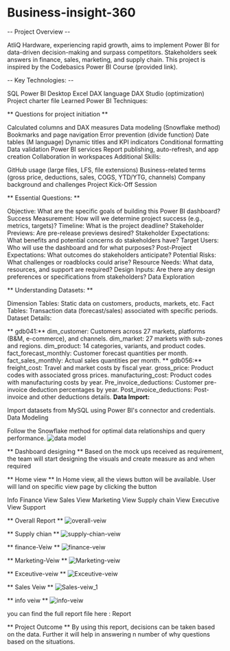 # Business-insight-360
-- Project Overview --



AtliQ Hardware, experiencing rapid growth, aims to implement Power BI for data-driven decision-making and surpass competitors.
Stakeholders seek answers in finance, sales, marketing, and supply chain.
This project is inspired by the Codebasics Power BI Course (provided link).


-- Key Technologies: --

SQL
Power BI Desktop
Excel
DAX language
DAX Studio (optimization)
Project charter file
Learned Power BI Techniques:

** Questions for project initiation **


Calculated columns and DAX measures
Data modeling (Snowflake method)
Bookmarks and page navigation
Error prevention (divide function)
Date tables (M language)
Dynamic titles and KPI indicators
Conditional formatting
Data validation
Power BI services
Report publishing, auto-refresh, and app creation
Collaboration in workspaces
Additional Skills:

GitHub usage (large files, LFS, file extensions)
Business-related terms (gross price, deductions, sales, COGS, YTD/YTG, channels)
Company background and challenges
Project Kick-Off Session

** Essential Questions: **

Objective: What are the specific goals of building this Power BI dashboard?
Success Measurement: How will we determine project success (e.g., metrics, targets)?
Timeline: What is the project deadline?
Stakeholder Previews: Are pre-release previews desired?
Stakeholder Expectations: What benefits and potential concerns do stakeholders have?
Target Users: Who will use the dashboard and for what purposes?
Post-Project Expectations: What outcomes do stakeholders anticipate?
Potential Risks: What challenges or roadblocks could arise?
Resource Needs: What data, resources, and support are required?
Design Inputs: Are there any design preferences or specifications from stakeholders?
Data Exploration

** Understanding Datasets: **

Dimension Tables: Static data on customers, products, markets, etc.
Fact Tables: Transaction data (forecast/sales) associated with specific periods.
Dataset Details:

** gdb041:**
dim_customer: Customers across 27 markets, platforms (B&M, e-commerce), and channels.
dim_market: 27 markets with sub-zones and regions.
dim_product: 14 categories, variants, and product codes.
fact_forecast_monthly: Customer forecast quantities per month.
fact_sales_monthly: Actual sales quantities per month.
** gdb056:**
freight_cost: Travel and market costs by fiscal year.
gross_price: Product codes with associated gross prices.
manufacturing_cost: Product codes with manufacturing costs by year.
Pre_invoice_deductions: Customer pre-invoice deduction percentages by year.
Post_invoice_deductions: Post-invoice and other deductions details.
**Data Import:**

Import datasets from MySQL using Power BI's connector and credentials.
Data Modeling

Follow the Snowflake method for optimal data relationships and query performance.
![data model](https://github.com/Iqrabaloch123/Business-insight-360/assets/130351579/588cf6c5-ecd0-4385-92b9-aec7c0e85d38)

** Dashboard designing **
Based on the mock ups received as requirement, the team will start designing the visuals and create measure as and when required

** Home view **
In Home view, all the views button will be available. User will land on specific view page by clicking the button

Info
Finance View
Sales View
Marketing View
Supply chain View
Executive View
Support



** Overall Report **
![overall-veiw](https://github.com/Iqrabaloch123/Business-insight-360/assets/130351579/4f5378c8-23da-4735-a4af-1146f1b3dcb6)

** Supply chian **
![supply-chian-veiw](https://github.com/Iqrabaloch123/Business-insight-360/assets/130351579/7aad4341-fbb7-4730-9534-080087996231)

** finance-Veiw **
![finance-veiw](https://github.com/Iqrabaloch123/Business-insight-360/assets/130351579/97a2db14-a8b5-438c-a302-8f699f4dbcec)

** Marketing-Veiw **
![Marketing-veiw](https://github.com/Iqrabaloch123/Business-insight-360/assets/130351579/73ec88b6-2541-4213-bd1c-f04fa4529a47)

** Exceutive-veiw **
![Exceutive-veiw](https://github.com/Iqrabaloch123/Business-insight-360/assets/130351579/85e4f50a-8ff0-4faa-b8ca-208d27e1ece6)

** Sales Veiw **
![Sales-veiw_1](https://github.com/Iqrabaloch123/Business-insight-360/assets/130351579/311d382b-dd5b-425e-b216-a89f551a70b0)

** info veiw **
![info-veiw](https://github.com/Iqrabaloch123/Business-insight-360/assets/130351579/42235974-368c-4714-875e-da6d0224b229)

you can find the full report file here : Report

** Project Outcome **
By using this report, decisions can be taken based on the data. Further it will help in answering n number of why questions based on the situations.


